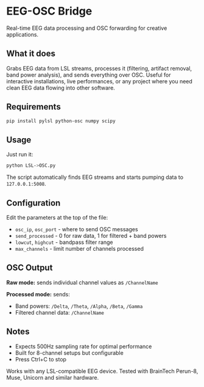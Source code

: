 # EEG-OSC Bridge

Real-time EEG data processing and OSC forwarding for creative applications.

## What it does

Grabs EEG data from LSL streams, processes it (filtering, artifact removal, band power analysis), and sends everything over OSC. Useful for interactive installations, live performances, or any project where you need clean EEG data flowing into other software.

## Requirements

```bash
pip install pylsl python-osc numpy scipy
```

## Usage

Just run it:
```bash
python LSL->OSC.py
```

The script automatically finds EEG streams and starts pumping data to `127.0.0.1:5008`. 

## Configuration

Edit the parameters at the top of the file:

- `osc_ip`, `osc_port` - where to send OSC messages
- `send_processed` - 0 for raw data, 1 for filtered + band powers
- `lowcut`, `highcut` - bandpass filter range
- `max_channels` - limit number of channels processed

## OSC Output

**Raw mode:** sends individual channel values as `/ChannelName`

**Processed mode:** sends:
- Band powers: `/Delta`, `/Theta`, `/Alpha`, `/Beta`, `/Gamma`  
- Filtered channel data: `/ChannelName`

## Notes

- Expects 500Hz sampling rate for optimal performance
- Built for 8-channel setups but configurable
- Press Ctrl+C to stop

Works with any LSL-compatible EEG device. Tested with BrainTech Perun-8, Muse, Unicorn and similar hardware.
